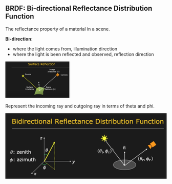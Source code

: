 ## BRDF: Bi-directional Reflectance Distribution Function

The reflectance property of a material in a scene.

**Bi-direction:** 
- where the light comes from, illumination direction 
- where the light is been reflected and observed, reflection direction

<img src="brdf-1.png" width="200">

Represent the incoming ray and outgoing ray in terms of theta and phi.

![BRDF-2](brdf-2.png)
